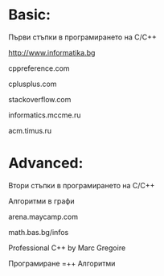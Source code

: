 # Basic:

Първи стъпки в програмирането  на C/C++

http://www.informatika.bg

cppreference.com

cplusplus.com

stackoverflow.com

informatics.mccme.ru

acm.timus.ru

# Advanced:

Втори стъпки в програмирането на C/C++

Алгоритми в графи

arena.maycamp.com

math.bas.bg/infos

Professional C++ by Marc Gregoire

Програмиране =++ Алгоритми
